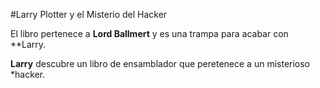 #Larry Plotter y el Misterio del Hacker

El libro pertenece a **Lord Ballmert** y es una trampa para acabar con **Larry.

**Larry** descubre un libro de ensamblador que peretenece a un misterioso *hacker.
